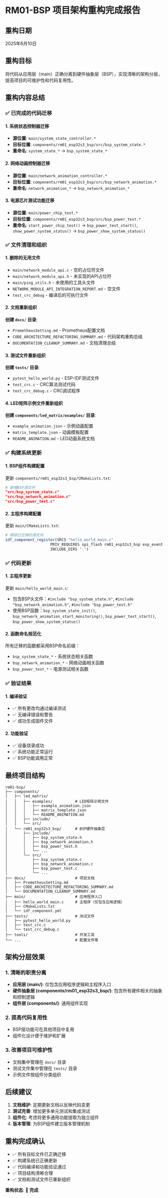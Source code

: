# RM01-BSP 项目架构重构完成报告

## 重构日期
2025年6月10日

## 重构目标
将代码从应用层（main）正确分离到硬件抽象层（BSP），实现清晰的架构分层，提高项目的可维护性和代码复用性。

## 重构内容总结

### ✅ 已完成的代码迁移

#### 1. 系统状态控制器迁移
- **源位置**: `main/system_state_controller.*`
- **目标位置**: `components/rm01_esp32s3_bsp/src/bsp_system_state.*`
- **重命名**: `system_state_*` → `bsp_system_state_*`

#### 2. 网络动画控制器迁移
- **源位置**: `main/network_animation_controller.*`
- **目标位置**: `components/rm01_esp32s3_bsp/src/bsp_network_animation.*`
- **重命名**: `network_animation_*` → `bsp_network_animation_*`

#### 3. 电源芯片测试功能迁移
- **源位置**: `main/power_chip_test.*`
- **目标位置**: `components/rm01_esp32s3_bsp/src/bsp_power_test.*`
- **重命名**: `start_power_chip_test()` → `bsp_power_test_start()`, `show_power_system_status()` → `bsp_power_show_system_status()`

### ✅ 文件清理和组织

#### 1. 删除的无用文件
- `main/network_module_api.c` - 空的占位符文件
- `main/network_module_api.h` - 未实现的API占位符
- `main/ping_utils.h` - 未使用的工具头文件
- `NETWORK_MODULE_API_INTEGRATION_REPORT.md` - 空文件
- `test_crc_debug` - 编译后的可执行文件

#### 2. 文档重新组织
**创建 `docs/` 目录**:
- `PrometheusSetting.md` - Prometheus配置文档
- `CODE_ARCHITECTURE_REFACTORING_SUMMARY.md` - 代码架构重构总结
- `DOCUMENTATION_CLEANUP_SUMMARY.md` - 文档清理总结

#### 3. 测试文件重新组织
**创建 `tests/` 目录**:
- `pytest_hello_world.py` - ESP-IDF测试文件
- `test_crc.c` - CRC算法测试代码
- `test_crc_debug.c` - CRC调试程序

#### 4. LED矩阵示例文件重新组织
**创建 `components/led_matrix/examples/` 目录**:
- `example_animation.json` - 示例动画配置
- `matrix_template.json` - 动画模板配置
- `README_ANIMATION.md` - LED动画系统文档

### ✅ 构建系统更新

#### 1. BSP组件构建配置
更新 `components/rm01_esp32s3_bsp/CMakeLists.txt`:
```cmake
# 新增BSP源文件
"src/bsp_system_state.c"
"src/bsp_network_animation.c" 
"src/bsp_power_test.c"
```

#### 2. 主程序构建配置
更新 `main/CMakeLists.txt`:
```cmake
# 移除已迁移的源文件
idf_component_register(SRCS "hello_world_main.c"
                    PRIV_REQUIRES spi_flash rm01_esp32s3_bsp esp_event esp_netif esp_eth lwip led_matrix sdmmc json
                    INCLUDE_DIRS ".")
```

### ✅ 代码更新

#### 1. 主程序更新
更新 `main/hello_world_main.c`:
- 包含BSP头文件：`#include "bsp_system_state.h"`, `#include "bsp_network_animation.h"`, `#include "bsp_power_test.h"`
- 使用BSP函数：`bsp_system_state_init()`, `bsp_network_animation_start_monitoring()`, `bsp_power_test_start()`, `bsp_power_show_system_status()`

#### 2. 函数命名规范化
所有迁移的函数都采用BSP命名前缀：
- `bsp_system_state_*` - 系统状态相关函数
- `bsp_network_animation_*` - 网络动画相关函数  
- `bsp_power_test_*` - 电源测试相关函数

### ✅ 验证结果

#### 1. 编译验证
- ✅ 所有更改均通过编译测试
- ✅ 无编译错误和警告
- ✅ 成功生成固件文件

#### 2. 功能验证
- ✅ 设备烧录成功
- ✅ 系统功能正常运行
- ✅ BSP功能调用正常

## 最终项目结构

```
rm01-bsp/
├── components/
│   ├── led_matrix/
│   │   ├── examples/          # LED矩阵示例文件
│   │   │   ├── example_animation.json
│   │   │   ├── matrix_template.json
│   │   │   └── README_ANIMATION.md
│   │   ├── include/
│   │   └── src/
│   └── rm01_esp32s3_bsp/      # BSP硬件抽象层
│       ├── include/
│       │   ├── bsp_system_state.h
│       │   ├── bsp_network_animation.h
│       │   ├── bsp_power_test.h
│       │   └── ...
│       └── src/
│           ├── bsp_system_state.c
│           ├── bsp_network_animation.c
│           ├── bsp_power_test.c
│           └── ...
├── docs/                      # 项目文档
│   ├── PrometheusSetting.md
│   ├── CODE_ARCHITECTURE_REFACTORING_SUMMARY.md
│   └── DOCUMENTATION_CLEANUP_SUMMARY.md
├── main/                      # 应用程序入口
│   ├── hello_world_main.c     # 主程序（仅包含应用逻辑）
│   ├── CMakeLists.txt
│   └── idf_component.yml
├── tests/                     # 测试文件
│   ├── pytest_hello_world.py
│   ├── test_crc.c
│   └── test_crc_debug.c
├── tools/                     # 开发工具
└── ...                        # 配置文件等
```

## 架构分层效果

### 1. 清晰的职责分离
- **应用层 (main/)**: 仅包含应用程序逻辑和主程序入口
- **硬件抽象层 (components/rm01_esp32s3_bsp/)**: 包含所有硬件相关的抽象和控制逻辑
- **组件层 (components/)**: 通用组件实现

### 2. 提高代码复用性
- BSP层功能可在其他项目中复用
- 组件化设计便于维护和扩展

### 3. 改善项目可维护性
- 文档集中管理在 `docs/` 目录
- 测试文件集中管理在 `tests/` 目录
- 示例文件按组件分类组织

## 后续建议

1. **文档维护**: 定期更新文档以反映代码变更
2. **测试完善**: 增加更多单元测试和集成测试
3. **组件化**: 考虑将更多通用功能提取为独立组件
4. **版本管理**: 为BSP组件建立版本管理机制

## 重构完成确认

- ✅ 所有目标文件已正确迁移
- ✅ 构建系统已正确更新  
- ✅ 代码编译和功能验证通过
- ✅ 项目结构清晰合理
- ✅ 文档和测试文件已重新组织

**重构状态**: 🎉 **完成**
